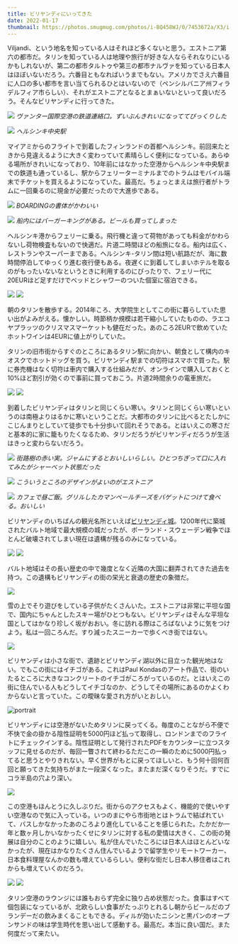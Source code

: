 ```yaml
---
title: ビリヤンディにいってきた
date: 2022-01-17
thumbnail: https://photos.smugmug.com/photos/i-BQ458WJ/0/7453672a/X3/i-BQ458WJ-X3.jpg
---
```


Viljandi、という地名を知っている人はそれほど多くないと思う。エストニア第六の都市だ。タリンを知っている人は地理や旅行が好きな人ならそれなりにいるかもしれないが、第二の都市タルトゥや第三の都市ナルヴァを知っている日本人はほぼいないだろう。六番目ともなればいうまでもない。アメリカでさえ六番目に人口の多い都市を言い当てられるひとはいないので（ペンシルバニア州フィラデルフィア市らしい）、それがエストニアとなるとまぁいないといって良いだろう。そんなビリヤンディに行ってきた。

![](https://photos.smugmug.com/photos/i-gv9jR6h/0/a0b599e0/X3/i-gv9jR6h-X3.jpg)
*ヴァンター国際空港の鉄道連絡口。ずいぶんきれいになっててびっくりした*

![](https://photos.smugmug.com/photos/i-B4Rh7fQ/0/c89e7542/X3/i-B4Rh7fQ-X3.jpg)
*ヘルシンキ中央駅*

マイアミからのフライトで到着したフィンランドの首都ヘルシンキ。前回来たときから見違えるように大きく変わっていて素晴らしく便利になっている。あらゆる場所がきれいになっており、10年前にはなかった空港からヘルシンキ中央駅までの鉄道も通っているし、駅からフェリーターミナルまでのトラムはモバイル端末でチケットを買えるようになっていた。最高だ。ちょっとまえは旅行者がトラムに一回乗るのに現金が必要だったので大進歩である。

![](https://photos.smugmug.com/photos/i-sXkpKnQ/0/cc1c9a46/X3/i-sXkpKnQ-X3.jpg)
*BOARDINGの書体がかわいい*

![](https://photos.smugmug.com/photos/i-gmTWvDK/0/e80dd690/X3/i-gmTWvDK-X3.jpg)
*船内にはバーガーキングがある。ビールも買ってしまった*

ヘルシンキ港からフェリーに乗る。飛行機と違って荷物があっても料金がかわらないし荷物検査もないので快適だ。片道二時間ほどの船旅になる。船内は広く、レストランやスーパーまである。ヘルシンキ-タリン間は短い航路だが、海に数時間停泊してゆっくり進む夜行便もある。夜遅くに到着してしまいホテルを取るのがもったいないなというときに利用するのにぴったりで、フェリー代に20EURほど足すだけでベッドとシャワーのついた個室に宿泊できる。

![](https://photos.smugmug.com/photos/i-kzVPx4q/0/11b37fb8/X3/i-kzVPx4q-X3.jpg)
![](https://photos.smugmug.com/photos/i-S8hSFDw/0/e6f6e67a/X3/i-S8hSFDw-X3.jpg)

朝のタリンを散歩する。2014年ころ、大学院生としてこの街に暮らしていた思い出がよみがえる。懐かしい。時節柄か規模は若干縮小していたものの、ラエコヤプラッツのクリスマスマーケットも健在だった。あのころ2EURで飲めていたホットワインは4EURに値上がりしていた。

タリンの旧市街からすぐのところにあるタリン駅に向かい、朝食として構内のキオスクでホットドッグを買う。ビリヤンディ駅までの切符はスマホで買った。駅に券売機はなく切符は車内で購入する仕組みだが、オンラインで購入しておくと10%ほど割引が効くので事前に買っておこう。片道2時間余りの電車旅だ。

![](https://photos.smugmug.com/photos/i-83HSZBF/0/dc2c508d/X3/i-83HSZBF-X3.jpg)
![](https://photos.smugmug.com/photos/i-s9RP43x/0/8d3d2201/X3/i-s9RP43x-X3.jpg)

到着したビリヤンディはタリンと同じくらい寒い。タリンと同じくらい寒いというのは南極よりはるかに寒いということだ。大都市のタリンに比べるとたしかにこじんまりとしていて徒歩でも十分歩いて回れそうである。とはいえこの寒さだと基本的に家に籠もりたくなるため、タリンだろうがビリヤンディだろうが生活はきっと変わらないだろう。

![](https://photos.smugmug.com/photos/i-jt8TBKv/0/d8597a68/X3/i-jt8TBKv-X3.jpg)
*街路樹の赤い実。ジャムにするとおいしいらしい。ひとつちぎって口に入れてみたがシャーベット状態だった*

![](https://photos.smugmug.com/photos/i-RhQMHBL/0/c5e90b6d/X3/i-RhQMHBL-X3.jpg)
*こういうところのデザインがよいのがエストニア*

![](https://photos.smugmug.com/photos/i-fmWTBRG/0/8738f83d/X3/i-fmWTBRG-X3.jpg)
*カフェで昼ご飯。グリルしたカマンベールチーズをバゲットにつけて食べる。おいしい*

ビリヤンディのいちばんの観光名所といえば[ビリヤンディ城](https://en.wikipedia.org/wiki/Viljandi_Castle)。1200年代に築城されたバルト地域で最大規模の城だったが、ポーランド・スウェーデン戦争でほとんど破壊されてしまい現在は遺構が残るのみになっている。

![](https://photos.smugmug.com/photos/i-S85ZR7V/0/bd187b07/X3/i-S85ZR7V-X3.jpg)
![](https://photos.smugmug.com/photos/i-zkXsdJM/0/c8af2f27/X3/i-zkXsdJM-X3.jpg)

バルト地域はその長い歴史の中で幾度となく近隣の大国に翻弄されてきた過去を持つ。この遺構もビリヤンディの街の栄光と衰退の歴史の象徴だ。

![](https://photos.smugmug.com/photos/i-w26RVXs/0/120c7b5d/X3/i-w26RVXs-X3.jpg)

雪の上でそり遊びをしている子供がたくさんいた。エストニアは非常に平坦な国で、国内にちゃんとしたスキー場がひとつもない。ビリヤンディはそんな平坦な国としてはかなり珍しく坂がおおい。冬に訪れる際はころばないように気をつけよう。私は一回ころんだ。すり減ったスニーカーで歩くべき街ではない。

![](https://photos.smugmug.com/photos/i-8cP3nKZ/0/0bbd58b2/X3/i-8cP3nKZ-X3.jpg)

ビリヤンディは小さな街で、遺跡とビリヤンディ湖以外に目立った観光地はない。でもこの街にはイチゴがある。これはPaul Kondasのアート作品で、街のいたるところに大きなコンクリートのイチゴがころがっているのだ。とはいえこの街に住んでいる人もどうしてイチゴなのか、どうしてその場所にあるのかよくわからないと言っていた。この曖昧な愛され方がいとおしい。

![portrait](https://photos.smugmug.com/photos/i-HSwsJNh/0/a298bfd0/X3/i-HSwsJNh-X3.jpg)

ビリヤンディには空港がないためタリンに戻ってくる。毎度のことながら不便で不快で金の掛かる陰性証明を5000円ほど払って取得し、ロンドンまでのフライトにチェックインする。陰性証明として発行されたPDFをカウンターに立つスタッフに見せるのだが、毎回一瞥されて終わるただこの一瞬のために5000円払ってると思うとやりきれない。早く世界がもとに戻ってほしいと、もう何十回何百回と願ってきた気持ちがまた一段深くなった。またまだ深くなりそうだ。すでにコラ半島の穴より深い。

![](https://photos.smugmug.com/photos/i-qHQD2DR/0/fce54271/X3/i-qHQD2DR-X3.jpg)

この空港もほんとうに久しぶりだ。街からのアクセスもよく、機能的で使いやすい空港なので気に入っている。いつのまにやら市街地とはトラムで結ばれていて、バスしかなかったあのころより進化していることを感じられた。たかだか一年と数ヶ月しかいなかったくせにタリンに対する私の愛情は大きく、この街の発展は自分のことのように嬉しい。私が住んでいたころには日本人はほとんどいなかったが、現在はかなりたくさん住んでいるようで留学生やリモートワーカー、日本食料理屋なんかの数も増えているらしい。便利な街だし日本人移住者はこれからも増えていくのだろう。

![](https://photos.smugmug.com/photos/i-VwNvbKj/0/0333a7e5/X3/i-VwNvbKj-X3.jpg)
![](https://photos.smugmug.com/photos/i-mLh8jLT/0/81de7d9b/X3/i-mLh8jLT-X3.jpg)

タリン空港のラウンジには誰もおらず完全に独り占め状態だった。食事はすべて個包装になっているが、北欧らしい食事がたっぷりとれるし朝からビールだのブランデーだの飲みまくることもできる。ディルが効いたニシンと黒パンのオープンサンドの味は学生時代を思い出して感動する。最高だ。本当に良い国だ。また何度だって来たい。
